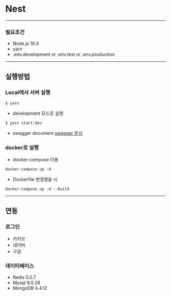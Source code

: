 # Nest


------------
### 필요조건
+ Node.js 16.X
+ yarn
+ .env.development or .env.test or .env.production
------------
## 실행방법

### Local에서 서버 실행
```
$ yarn
```

- development 모드로 실행 
```
$ yarn start:dev
```

- swagger document
[swagger 문서](http://localhost:7000/api)


### docker로 실행
- docker-compose 이용
```
docker-compose up -d
```

- Dockerfile 변경했을 시
```
docker-compose up -d --build
```

------------
## 연동
### 로그인
- 카카오
- 네이버
- 구글

### 데이터베이스
- Redis 5.0.7
- Mysql 8.0.28
- MongoDB 4.4.12
